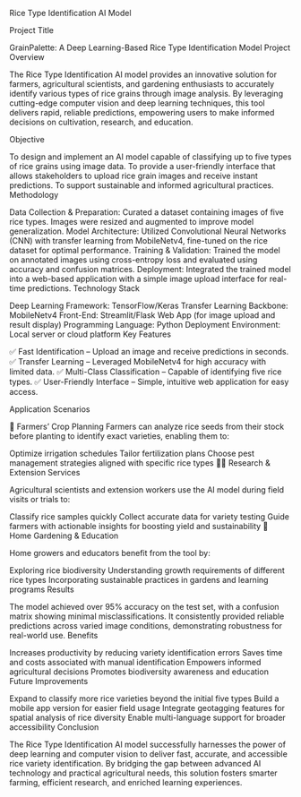 Rice Type Identification AI Model

Project Title

GrainPalette: A Deep Learning-Based Rice Type Identification Model Project Overview

The Rice Type Identification AI model provides an innovative solution for farmers, agricultural scientists, and gardening enthusiasts to accurately identify various types of rice grains through image analysis. By leveraging cutting-edge computer vision and deep learning techniques, this tool delivers rapid, reliable predictions, empowering users to make informed decisions on cultivation, research, and education.

Objective

To design and implement an AI model capable of classifying up to five types of rice grains using image data.
To provide a user-friendly interface that allows stakeholders to upload rice grain images and receive instant predictions.
To support sustainable and informed agricultural practices.
Methodology

Data Collection & Preparation: Curated a dataset containing images of five rice types. Images were resized and augmented to improve model generalization.
Model Architecture: Utilized Convolutional Neural Networks (CNN) with transfer learning from MobileNetv4, fine-tuned on the rice dataset for optimal performance.
Training & Validation: Trained the model on annotated images using cross-entropy loss and evaluated using accuracy and confusion matrices.
Deployment: Integrated the trained model into a web-based application with a simple image upload interface for real-time predictions.
Technology Stack

Deep Learning Framework: TensorFlow/Keras
Transfer Learning Backbone: MobileNetv4
Front-End: Streamlit/Flask Web App (for image upload and result display)
Programming Language: Python
Deployment Environment: Local server or cloud platform
Key Features

✅ Fast Identification – Upload an image and receive predictions in seconds. ✅ Transfer Learning – Leveraged MobileNetv4 for high accuracy with limited data. ✅ Multi-Class Classification – Capable of identifying five rice types. ✅ User-Friendly Interface – Simple, intuitive web application for easy access.

Application Scenarios

🌾 Farmers’ Crop Planning Farmers can analyze rice seeds from their stock before planting to identify exact varieties, enabling them to:

Optimize irrigation schedules
Tailor fertilization plans
Choose pest management strategies aligned with specific rice types
🧑‍🔬 Research & Extension Services

Agricultural scientists and extension workers use the AI model during field visits or trials to:

Classify rice samples quickly
Collect accurate data for variety testing
Guide farmers with actionable insights for boosting yield and sustainability
🏡 Home Gardening & Education

Home growers and educators benefit from the tool by:

Exploring rice biodiversity
Understanding growth requirements of different rice types
Incorporating sustainable practices in gardens and learning programs
Results

The model achieved over 95% accuracy on the test set, with a confusion matrix showing minimal misclassifications. It consistently provided reliable predictions across varied image conditions, demonstrating robustness for real-world use. Benefits

Increases productivity by reducing variety identification errors
Saves time and costs associated with manual identification
Empowers informed agricultural decisions
Promotes biodiversity awareness and education
Future Improvements

Expand to classify more rice varieties beyond the initial five types
Build a mobile app version for easier field usage
Integrate geotagging features for spatial analysis of rice diversity
Enable multi-language support for broader accessibility
Conclusion

The Rice Type Identification AI model successfully harnesses the power of deep learning and computer vision to deliver fast, accurate, and accessible rice variety identification. By bridging the gap between advanced AI technology and practical agricultural needs, this solution fosters smarter farming, efficient research, and enriched learning experiences.